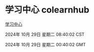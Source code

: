 # 学习中心 colearnhub
[学习中心](http://219.139.197.74:56308/colearnhub/)

2024年 10月 29日 星期二 08:40:02 CST

2024年 10月 29日 星期二 00:40:02 GMT
